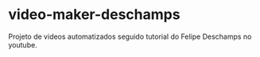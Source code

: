 # video-maker-deschamps
Projeto de videos automatizados seguido tutorial do Felipe Deschamps no youtube.